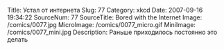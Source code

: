 Title: Устал от интернета 
Slug: 77 
Category: xkcd 
Date: 2007-09-16 19:34:22 
SourceNum: 77 
SourceTitle: Bored with the Internet 
Image: /comics/0077.jpg 
MicroImage: /comics/0077_micro.gif 
MiniImage: /comics/0077_mini.jpg 
Description: Раньше приходилось постоянно это делать 

